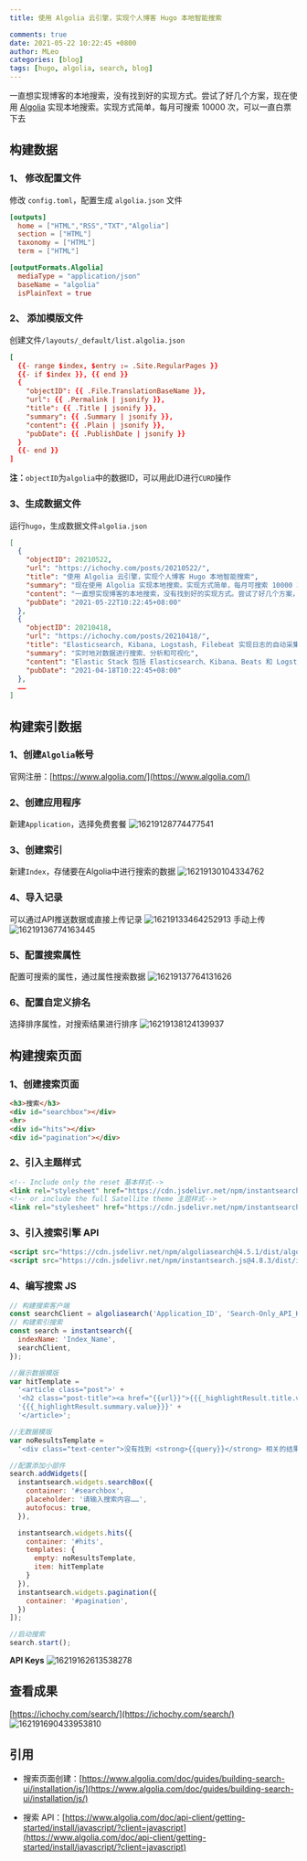 ```yaml
---
title: 使用 Algolia 云引擎，实现个人博客 Hugo 本地智能搜索

comments: true
date: 2021-05-22 10:22:45 +0800
author: MLeo
categories: [blog] 
tags: [hugo, algolia, search, blog] 
---
```


一直想实现博客的本地搜索，没有找到好的实现方式。尝试了好几个方案，现在使用 [Algolia](https://www.algolia.com) 实现本地搜索。实现方式简单，每月可搜索 10000 次，可以一直白票下去



## 构建数据
### 1、 修改配置文件
修改 `config.toml`，配置生成 `algolia.json` 文件
```toml
[outputs]
  home = ["HTML","RSS","TXT","Algolia"]
  section = ["HTML"]
  taxonomy = ["HTML"]
  term = ["HTML"]

[outputFormats.Algolia]
  mediaType = "application/json"
  baseName = "algolia"
  isPlainText = true

```
### 2、 添加模版文件
创建文件`/layouts/_default/list.algolia.json`
```toml
[
  {{- range $index, $entry := .Site.RegularPages }}
  {{- if $index }}, {{ end }}
  {
    "objectID": {{ .File.TranslationBaseName }},
    "url": {{ .Permalink | jsonify }},
    "title": {{ .Title | jsonify }},
    "summary": {{ .Summary | jsonify }},
    "content": {{ .Plain | jsonify }},
    "pubDate": {{ .PublishDate | jsonify }}
  }
  {{- end }}
]
```
**注：**`objectID`为`algolia`中的数据ID，可以用此ID进行`CURD`操作

### 3、生成数据文件
运行`hugo`，生成数据文件`algolia.json`
```json
[
  {
    "objectID": 20210522,
    "url": "https://ichochy.com/posts/20210522/",
    "title": "使用 Algolia 云引擎，实现个人博客 Hugo 本地智能搜索",
    "summary": "现在使用 Algolia 实现本地搜索。实现方式简单，每月可搜索 10000 次，可以一直白票下去",
    "content": "一直想实现博客的本地搜索，没有找到好的实现方式。尝试了好几个方案，现在使用 Algolia 实现本地搜索。实现方式简单，每月可搜索 10000 次…… ",
    "pubDate": "2021-05-22T10:22:45+08:00"
  }, 
  {
    "objectID": 20210418,
    "url": "https://ichochy.com/posts/20210418/",
    "title": "Elasticsearch, Kibana, Logstash, Filebeat 实现日志的自动采集、搜索和分析",
    "summary": "实时地对数据进行搜索、分析和可视化",
    "content": "Elastic Stack 包括 Elasticsearch、Kibana、Beats 和 Logstash（也称为 ELK Stack）……  ",
    "pubDate": "2021-04-18T10:22:45+08:00"
  }, 
  ……
]
```
## 构建索引数据
### 1、创建`Algolia`帐号
官网注册：[https://www.algolia.com/](https://www.algolia.com/)

### 2、创建应用程序
新建`Application`，选择免费套餐
![16219128774477541](https://images.ichochy.com/16219128774477541.png)

### 3、创建索引
新建`Index`，存储要在Algolia中进行搜索的数据
![16219130104334762](https://images.ichochy.com/16219130104334762.png)

### 4、导入记录
可以通过API推送数据或直接上传记录
![16219133464252913](https://images.ichochy.com/16219133464252913.png)
手动上传
![16219136774163445](https://images.ichochy.com/16219136774163445.png)

### 5、配置搜索属性
配置可搜索的属性，通过属性搜索数据
![16219137764131626](https://images.ichochy.com/16219137764131626.png)

### 6、配置自定义排名
选择排序属性，对搜索结果进行排序
![16219138124139937](https://images.ichochy.com/16219138124139937.png)

## 构建搜索页面
### 1、创建搜索页面
```html
<h3>搜索</h3>
<div id="searchbox"></div>
<hr>
<div id="hits"></div>
<div id="pagination"></div>
```
### 2、引入主题样式
```html
<!-- Include only the reset 基本样式-->
<link rel="stylesheet" href="https://cdn.jsdelivr.net/npm/instantsearch.css@7.3.1/themes/reset-min.css" integrity="sha256-t2ATOGCtAIZNnzER679jwcFcKYfLlw01gli6F6oszk8=" crossorigin="anonymous">
<!-- or include the full Satellite theme 主题样式-->
<link rel="stylesheet" href="https://cdn.jsdelivr.net/npm/instantsearch.css@7.4.5/themes/satellite-min.css" integrity="sha256-TehzF/2QvNKhGQrrNpoOb2Ck4iGZ1J/DI4pkd2oUsBc=" crossorigin="anonymous">
```
### 3、引入搜索引擎 API
```html
<script src="https://cdn.jsdelivr.net/npm/algoliasearch@4.5.1/dist/algoliasearch-lite.umd.js" integrity="sha256-EXPXz4W6pQgfYY3yTpnDa3OH8/EPn16ciVsPQ/ypsjk=" crossorigin="anonymous"></script>
<script src="https://cdn.jsdelivr.net/npm/instantsearch.js@4.8.3/dist/instantsearch.production.min.js" integrity="sha256-LAGhRRdtVoD6RLo2qDQsU2mp+XVSciKRC8XPOBWmofM=" crossorigin="anonymous"></script>
```
### 4、编写搜索 JS
```js
// 构建搜索客户端
const searchClient = algoliasearch('Application_ID', 'Search-Only_API_Key');
// 构建索引搜索
const search = instantsearch({
  indexName: 'Index_Name',
  searchClient,
});

//展示数据模版
var hitTemplate =
  '<article class="post">' +
  '<h2 class="post-title"><a href="{{url}}">{{{_highlightResult.title.value}}}</a></h2>' +
  '{{{_highlightResult.summary.value}}}' +
  '</article>';

//无数据模版
var noResultsTemplate =
  '<div class="text-center">没有找到 <strong>{{query}}</strong> 相关的结果</div>';

//配置添加小部件
search.addWidgets([
  instantsearch.widgets.searchBox({
    container: '#searchbox',
    placeholder: '请输入搜索内容……',
    autofocus: true,
  }),

  instantsearch.widgets.hits({
    container: '#hits',
    templates: {
      empty: noResultsTemplate,
      item: hitTemplate
    }
  }),
  instantsearch.widgets.pagination({
    container: '#pagination',
  })
]);

//启动搜索
search.start();
```
**API Keys**
![16219162613538278](https://images.ichochy.com/16219162613538278.png)

## 查看成果
[https://ichochy.com/search/](https://ichochy.com/search/)
![162191690433953810](https://images.ichochy.com/162191690433953810.png)


## 引用
- 搜索页面创建：[https://www.algolia.com/doc/guides/building-search-ui/installation/js/](https://www.algolia.com/doc/guides/building-search-ui/installation/js/)

- 搜索 API：[https://www.algolia.com/doc/api-client/getting-started/install/javascript/?client=javascript](https://www.algolia.com/doc/api-client/getting-started/install/javascript/?client=javascript)  
